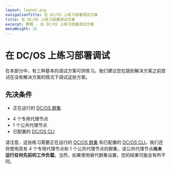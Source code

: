 ```yaml
---
layout: layout.pug
navigationTitle: 在 DC/OS 上练习部署调试方案
title: 在 DC/OS 上练习部署调试方案
excerpt: 教程 - 在 DC/OS 上练习部署调试方案
menuWeight: 31
---
```


<!-- IV. Hands On Examples Section -->

<a name=hands-on></a>

# 在 DC/OS 上练习部署调试

在本部分中，有三种基本的调试方案可供练习。我们建议您在跳到解决方案之前尝试在没有解决方案的情况下调试这些方案。

## 先决条件

* 正在运行的 [DC/OS 群集](/1.11/installing/oss/)
 - 4 个专用代理节点
 - 1 个公共代理节点
- 已配置的 [DC/OS CLI](https://docs.mesosphere.com/1.11/cli/install/)

请注意，这些练习需要正在运行的 [DC/OS 群集](/1.11/installing/) 和已配置的 [DC/OS CLI](https://docs.mesosphere.com/1.11/cli/install/)。我们还将使用具有 4 个专用代理节点和 1 个公共代理节点的群集，该公共代理节点**尚未运行任何先前的工作负载**。当然，如果使用替代群集设置，您的结果可能会有所不同。
